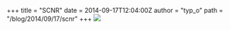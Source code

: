 +++
title = "SCNR"
date = 2014-09-17T12:04:00Z
author = "typ_o"
path = "/blog/2014/09/17/scnr"
+++
![](/media/cnc.jpg)
